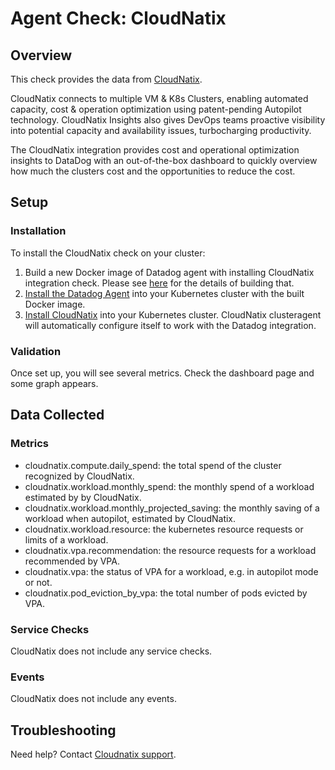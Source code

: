 # Agent Check: CloudNatix

## Overview

This check provides the data from [CloudNatix][1].

CloudNatix connects to multiple VM & K8s Clusters, enabling automated capacity, cost & operation optimization using patent-pending Autopilot technology. CloudNatix Insights also gives DevOps teams proactive visibility into potential capacity and availability issues, turbocharging productivity.

The CloudNatix integration provides cost and operational optimization insights to DataDog with an out-of-the-box dashboard to quickly overview how much the clusters cost and the opportunities to reduce the cost.

## Setup

### Installation

To install the CloudNatix check on your cluster:

1. Build a new Docker image of Datadog agent with installing CloudNatix integration check.
   Please see [here](https://docs.datadoghq.com/agent/guide/use-community-integrations/?tab=docker)
   for the details of building that.
2. [Install the Datadog Agent][3] into your Kubernetes cluster with the built Docker image.
3. [Install CloudNatix][2] into your Kubernetes cluster. CloudNatix clusteragent will
   automatically configure itself to work with the Datadog integration.

### Validation

Once set up, you will see several metrics.  Check the dashboard page
and some graph appears.

## Data Collected

### Metrics

- cloudnatix.compute.daily_spend: the total spend of the cluster recognized by CloudNatix.
- cloudnatix.workload.monthly_spend: the monthly spend of a workload estimated by by CloudNatix.
- cloudnatix.workload.monthly_projected_saving: the monthly saving of a workload
  when autopilot, estimated by CloudNatix.
- cloudnatix.workload.resource: the kubernetes resource requests or limits of a workload.
- cloudnatix.vpa.recommendation: the resource requests for a workload recommended by VPA.
- cloudnatix.vpa: the status of VPA for a workload, e.g. in autopilot mode or not.
- cloudnatix.pod_eviction_by_vpa: the total number of pods evicted by VPA.

### Service Checks

CloudNatix does not include any service checks.

### Events

CloudNatix does not include any events.

## Troubleshooting

Need help? Contact [Cloudnatix support][4].

[1]: https://cloudnatix.com/
[2]: https://docs.cloudnatix.com/docs/tutorial
[3]: https://app.datadoghq.com/account/settings#agent/kubernetes
[4]: support@cloudnatix.com
